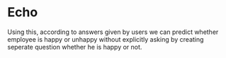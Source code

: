 # Echo
Using this, according to answers given by users we can predict whether employee is happy or unhappy without explicitly asking by creating seperate question 
whether he is happy or not.
